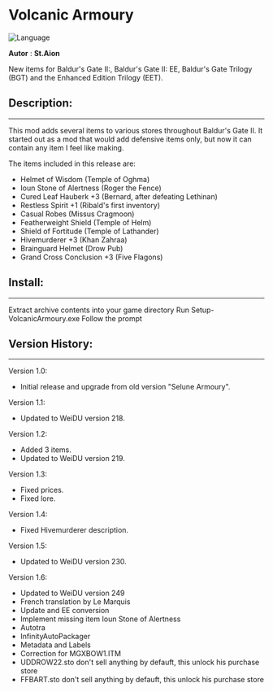 # Volcanic Armoury

![Language](https://img.shields.io/static/v1?label=language&message=english%20%7C%20french%20%7C%20&color=informational)

**Autor** : **St.Aion**

New items for Baldur's Gate II:, Baldur's Gate II: EE, Baldur's Gate Trilogy (BGT) and the Enhanced Edition Trilogy (EET).


## Description:
------------

This mod adds several items to various stores throughout Baldur's Gate II.
It started out as a mod that would add defensive items only, but now it can contain any item I feel like making.  

The items included in this release are:  

- Helmet of Wisdom (Temple of Oghma)
- Ioun Stone of Alertness (Roger the Fence)
- Cured Leaf Hauberk +3 (Bernard, after defeating Lethinan)
- Restless Spirit +1 (Ribald's first inventory)
- Casual Robes (Missus Cragmoon)
- Featherweight Shield (Temple of Helm)
- Shield of Fortitude (Temple of Lathander)
- Hivemurderer +3 (Khan Zahraa)
- Brainguard Helmet (Drow Pub)
- Grand Cross Conclusion +3 (Five Flagons)


## Install:
--------

Extract archive contents into your game directory
Run Setup-VolcanicArmoury.exe
Follow the prompt


## Version History:
----------------

Version 1.0:  
- Initial release and upgrade from old version "Selune Armoury".

Version 1.1:  
- Updated to WeiDU version 218.

Version 1.2:  
- Added 3 items.
- Updated to WeiDU version 219.

Version 1.3:  
- Fixed prices.
- Fixed lore.

Version 1.4:  
- Fixed Hivemurderer description.

Version 1.5:  
- Updated to WeiDU version 230.

Version 1.6:  
- Updated to WeiDU version 249
- French translation by Le Marquis
- Update and EE conversion
- Implement missing item Ioun Stone of Alertness
- Autotra
- InfinityAutoPackager
- Metadata and Labels
- Correction for MGXBOW1.ITM
- UDDROW22.sto don't sell anything by defauft, this unlock his purchase store
- FFBART.sto don't sell anything by defauft, this unlock his purchase store

